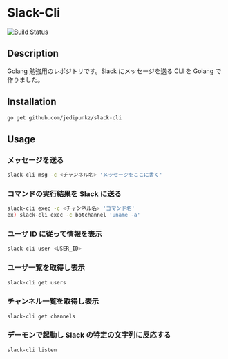 # Slack-Cli

[![Build Status](https://travis-ci.org/jedipunkz/slack-cli.svg?branch=master)](https://travis-ci.org/jedipunkz/slack-cli)

## Description

Golang 勉強用のレポジトリです。Slack にメッセージを送る CLI を Golang で作りました。

## Installation

```bash
go get github.com/jedipunkz/slack-cli
```

## Usage

### メッセージを送る

```bash
slack-cli msg -c <チャンネル名> 'メッセージをここに書く'
```

### コマンドの実行結果を Slack に送る

```bash
slack-cli exec -c <チャンネル名> 'コマンド名'
ex) slack-cli exec -c botchannel 'uname -a'
```

### ユーザ ID に従って情報を表示

```bash
slack-cli user <USER_ID>
```

### ユーザ一覧を取得し表示

```bash
slack-cli get users
```

### チャンネル一覧を取得し表示

```bash
slack-cli get channels
```

### デーモンで起動し Slack の特定の文字列に反応する

```bash
slack-cli listen
```

